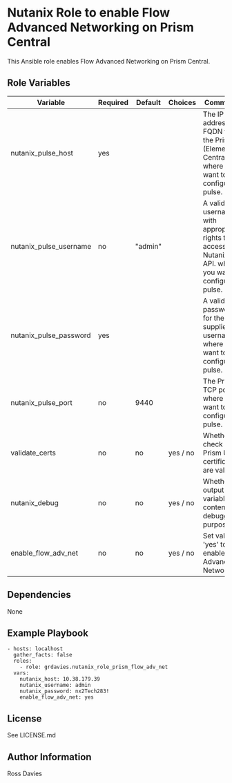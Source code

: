 # Nutanix Role to enable Flow Advanced Networking on Prism Central

This Ansible role enables Flow Advanced Networking on Prism Central.


## Role Variables

| Variable                                          | Required | Default | Choices                   | Comments                                                                                               |
|---------------------------------------------------|----------|---------|---------------------------|--------------------------------------------------------------------------------------------------------|
| nutanix_pulse_host                                | yes      |         |                           | The IP address or FQDN for the Prism (Element or Central) where you want to configure pulse.           |
| nutanix_pulse_username                            | no       | "admin" |                           | A valid username with appropriate rights to access the Nutanix API. where you want to configure pulse. |
| nutanix_pulse_password                            | yes      |         |                           | A valid password for the supplied username.  where you want to configure pulse.                        |
| nutanix_pulse_port                                | no       | 9440    |                           | The Prism TCP port  where you want to configure pulse.                                                 |
| validate_certs                                    | no       | no      | yes / no                  | Whether to check if Prism UI certificates are valid.                                                   |
| nutanix_debug                                     | no       | no      | yes / no                  | Whether to output variable contents for debugging purposes.                                            |
| enable_flow_adv_net                               | no       | no      | yes / no                  | Set value to 'yes' to enable Flow Advanced Networking.                                                 |


## Dependencies

None


## Example Playbook

```
- hosts: localhost
  gather_facts: false
  roles:
    - role: grdavies.nutanix_role_prism_flow_adv_net
  vars:
    nutanix_host: 10.38.179.39
    nutanix_username: admin
    nutanix_password: nx2Tech283!
    enable_flow_adv_net: yes
```


## License

See LICENSE.md

## Author Information

Ross Davies
